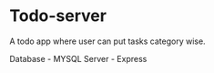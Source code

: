 # Todo-server

A todo app where user can put tasks category wise.

Database - MYSQL
Server - Express
